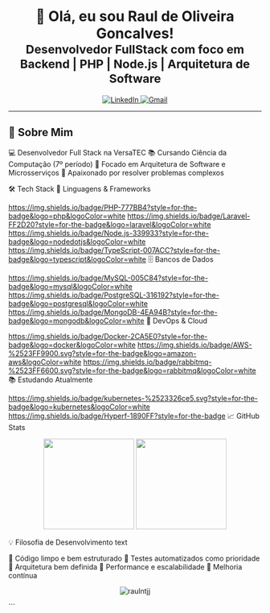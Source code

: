 <h1 align="center">
  👋 Olá, eu sou Raul de Oliveira Goncalves!
  <br/>
  <sub>Desenvolvedor FullStack com foco em Backend | PHP | Node.js | Arquitetura de Software</sub>
</h1>

<p align="center">
  <a href="https://www.linkedin.com/in/raulntjj/" target="_blank">
    <img src="https://img.shields.io/badge/LinkedIn-0077B5?style=for-the-badge&logo=linkedin&logoColor=white" alt="LinkedIn"/>
  </a>
  <a href="mailto:raulntjj@gmail.com">
    <img src="https://img.shields.io/badge/Gmail-D14836?style=for-the-badge&logo=gmail&logoColor=white" alt="Gmail"/>
  </a>
</p>

---

## 🚀 Sobre Mim

💻 Desenvolvedor Full Stack na VersaTEC
📚 Cursando Ciência da Computação (7º período)
🧠 Focado em Arquitetura de Software e Microsserviços
🚀 Apaixonado por resolver problemas complexos

🛠 Tech Stack
🔧 Linguagens & Frameworks

https://img.shields.io/badge/PHP-777BB4?style=for-the-badge&logo=php&logoColor=white
https://img.shields.io/badge/Laravel-FF2D20?style=for-the-badge&logo=laravel&logoColor=white
https://img.shields.io/badge/Node.js-339933?style=for-the-badge&logo=nodedotjs&logoColor=white
https://img.shields.io/badge/TypeScript-007ACC?style=for-the-badge&logo=typescript&logoColor=white
🗄️ Bancos de Dados

https://img.shields.io/badge/MySQL-005C84?style=for-the-badge&logo=mysql&logoColor=white
https://img.shields.io/badge/PostgreSQL-316192?style=for-the-badge&logo=postgresql&logoColor=white
https://img.shields.io/badge/MongoDB-4EA94B?style=for-the-badge&logo=mongodb&logoColor=white
🚀 DevOps & Cloud

https://img.shields.io/badge/Docker-2CA5E0?style=for-the-badge&logo=docker&logoColor=white
https://img.shields.io/badge/AWS-%2523FF9900.svg?style=for-the-badge&logo=amazon-aws&logoColor=white
https://img.shields.io/badge/rabbitmq-%2523FF6600.svg?style=for-the-badge&logo=rabbitmq&logoColor=white
📚 Estudando Atualmente

https://img.shields.io/badge/kubernetes-%2523326ce5.svg?style=for-the-badge&logo=kubernetes&logoColor=white
https://img.shields.io/badge/Hyperf-1890FF?style=for-the-badge
📈 GitHub Stats
<p align="center"> <img height="180em" src="https://github-readme-stats.vercel.app/api?username=raulntjj&show_icons=true&theme=dracula&include_all_commits=true&count_private=true"/> <img height="180em" src="https://github-readme-stats.vercel.app/api/top-langs/?username=raulntjj&layout=compact&langs_count=7&theme=dracula"/> </p>
💡 Filosofia de Desenvolvimento
text

🧹 Código limpo e bem estruturado
🧪 Testes automatizados como prioridade
📐 Arquitetura bem definida
🚀 Performance e escalabilidade
🔄 Melhoria contínua

<p align="center"> <img src="https://komarev.com/ghpvc/?username=raulntjj&label=Profile%20views&color=0e75b6&style=flat" alt="raulntjj" /> </p>
```
